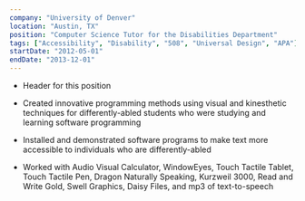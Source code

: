 ```yaml
---
company: "University of Denver"
location: "Austin, TX"
position: "Computer Science Tutor for the Disabilities Department"
tags: ["Accessibility", "Disability", "508", "Universal Design", "APA"]
startDate: "2012-05-01"
endDate: "2013-12-01"
---
```


- Header for this position</p>

* Created innovative programming methods using visual and kinesthetic techniques for differently-abled students who were studying and learning software programming</p>

* Installed and demonstrated software programs to make text more accessible to individuals who are differently-abled</p>

* Worked with Audio Visual Calculator, WindowEyes, Touch Tactile Tablet, Touch Tactile Pen, Dragon Naturally Speaking, Kurzweil 3000, Read and Write Gold, Swell Graphics, Daisy Files, and mp3 of text-to-speech</p>

